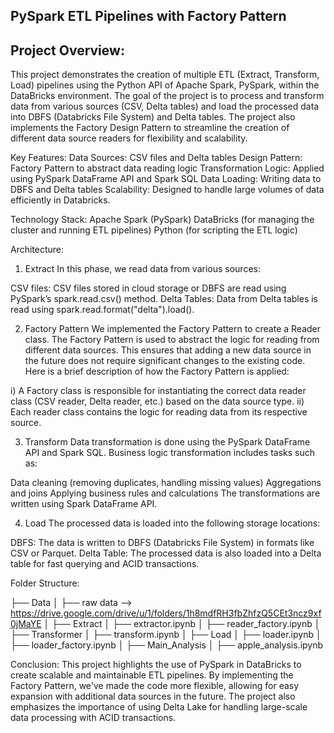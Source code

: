 ## PySpark ETL Pipelines with Factory Pattern


## Project Overview:
This project demonstrates the creation of multiple ETL (Extract, Transform, Load) pipelines using the Python API of Apache Spark, PySpark, within the DataBricks environment. The goal of the project is to process and transform data from various sources (CSV, Delta tables) and load the processed data into DBFS (Databricks File System) and Delta tables. The project also implements the Factory Design Pattern to streamline the creation of different data source readers for flexibility and scalability.

Key Features:
Data Sources: CSV files and Delta tables
Design Pattern: Factory Pattern to abstract data reading logic
Transformation Logic: Applied using PySpark DataFrame API and Spark SQL
Data Loading: Writing data to DBFS and Delta tables
Scalability: Designed to handle large volumes of data efficiently in Databricks.

Technology Stack:
Apache Spark (PySpark)
DataBricks (for managing the cluster and running ETL pipelines)
Python (for scripting the ETL logic)

Architecture:
1. Extract
In this phase, we read data from various sources:

CSV files: CSV files stored in cloud storage or DBFS are read using PySpark’s spark.read.csv() method.
Delta Tables: Data from Delta tables is read using spark.read.format("delta").load().

2. Factory Pattern
We implemented the Factory Pattern to create a Reader class. The Factory Pattern is used to abstract the logic for reading from different data sources. This ensures that adding a new data source in the future does not require significant changes to the existing code. Here is a brief description of how the Factory Pattern is applied:

i) A Factory class is responsible for instantiating the correct data reader class (CSV reader, Delta reader, etc.) based on the data source type.
ii) Each reader class contains the logic for reading data from its respective source.

3. Transform
Data transformation is done using the PySpark DataFrame API and Spark SQL. Business logic transformation includes tasks such as:

Data cleaning (removing duplicates, handling missing values)
Aggregations and joins
Applying business rules and calculations
The transformations are written using Spark DataFrame API.

4. Load
The processed data is loaded into the following storage locations:

DBFS: The data is written to DBFS (Databricks File System) in formats like CSV or Parquet.
Delta Table: The processed data is also loaded into a Delta table for fast querying and ACID transactions.

Folder Structure:

├── Data
│   ├── raw data --> https://drive.google.com/drive/u/1/folders/1h8mdfRH3fbZhfzQ5CEt3ncz9xf0jMaYE 
│ 
├── Extract
│   ├── extractor.ipynb
│   ├── reader_factory.ipynb
│   
├── Transformer
│   ├── transform.ipynb
│ 
├── Load
│   ├── loader.ipynb
│   ├── loader_factory.ipynb
│
├── Main_Analysis
│   ├── apple_analysis.ipynb
    

Conclusion:
This project highlights the use of PySpark in DataBricks to create scalable and maintainable ETL pipelines. By implementing the Factory Pattern, we've made the code more flexible, allowing for easy expansion with additional data sources in the future. The project also emphasizes the importance of using Delta Lake for handling large-scale data processing with ACID transactions.
